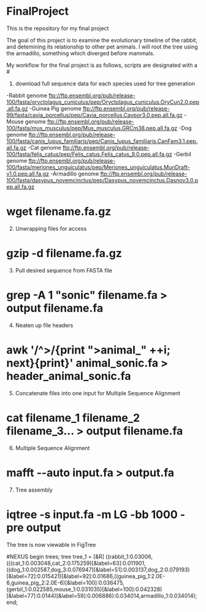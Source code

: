 # FinalProject
This is the repository for my final project

The goal of this project is to examine the evolutionary timeline of the rabbit, and detemining its relationship to other pet animals. I will root the tree using the armadillo, something which diverged before mammals.

My workflow for the final project is as follows, scripts are designated with a # 

1. download full sequence data for each species used for tree generation

  -Rabbit genome
ftp://ftp.ensembl.org/pub/release-100/fasta/oryctolagus_cuniculus/pep/Oryctolagus_cuniculus.OryCun2.0.pep.all.fa.gz
  -Guinea Pig genome 
ftp://ftp.ensembl.org/pub/release-99/fasta/cavia_porcellus/pep/Cavia_porcellus.Cavpor3.0.pep.all.fa.gz
  -Mouse genome 
ftp://ftp.ensembl.org/pub/release-100/fasta/mus_musculus/pep/Mus_musculus.GRCm38.pep.all.fa.gz
  -Dog genome
ftp://ftp.ensembl.org/pub/release-100/fasta/canis_lupus_familiaris/pep/Canis_lupus_familiaris.CanFam3.1.pep.all.fa.gz
  -Cat genome
ftp://ftp.ensembl.org/pub/release-100/fasta/felis_catus/pep/Felis_catus.Felis_catus_9.0.pep.all.fa.gz 
  -Gerbil genome
ftp://ftp.ensembl.org/pub/release-100/fasta/meriones_unguiculatus/pep/Meriones_unguiculatus.MunDraft-v1.0.pep.all.fa.gz
  -Armadillo genome
ftp://ftp.ensembl.org/pub/release-100/fasta/dasypus_novemcinctus/pep/Dasypus_novemcinctus.Dasnov3.0.pep.all.fa.gz

# wget filename.fa.gz

2. Unwrapping files for access

# gzip -d filename.fa.gz

3. Pull desired sequence from FASTA file

# grep -A 1 "sonic" filename.fa > output filename.fa

4. Neaten up file headers

# awk '/^>/{print ">animal_" ++i; next}{print}' animal_sonic.fa > header_animal_sonic.fa  

5. Concatenate files into one input for Multiple Sequence Alignment

# cat filename_1 filename_2 filename_3... > output filename.fa

6. Multiple Sequence Alignment

# mafft --auto input.fa > output.fa

7. Tree assembly

# iqtree -s input.fa -m LG -bb 1000 -pre output

The tree is now viewable in FigTree

#NEXUS
begin trees;
	tree tree_1 = [&R] ((rabbit_1:0.03006,(((cat_1:0.003048,cat_2:0.175259)[&label=63]:0.011901,((dog_1:0.002587,dog_3:0.076947)[&label=51]:0.003137,dog_2:0.079193)[&label=72]:0.015421)[&label=92]:0.01686,((guinea_pig_1:2.0E-6,guinea_pig_2:2.0E-6)[&label=100]:0.036475,(gerbil_1:0.022585,mouse_1:0.031035)[&label=100]:0.042328)[&label=77]:0.0144)[&label=59]:0.006886):0.034014,armadillo_1:0.034014);
end;

